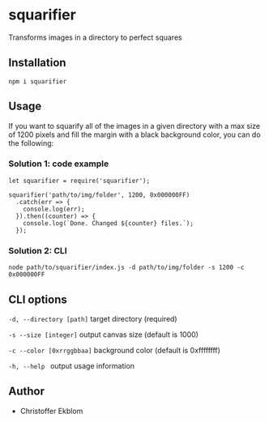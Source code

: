 # squarifier
Transforms images in a directory to perfect squares

## Installation
``npm i squarifier``

## Usage
If you want to squarify all of the images in a given directory with a max size of 1200 pixels and fill the margin with a black background color, you can do the following:

### Solution 1: code example
```
let squarifier = require('squarifier');

squarifier('path/to/img/folder', 1200, 0x000000FF)
  .catch(err => {
    console.log(err);
  }).then((counter) => {
    console.log(`Done. Changed ${counter} files.`);
  });
```

### Solution 2: CLI
```
node path/to/squarifier/index.js -d path/to/img/folder -s 1200 -c 0x000000FF
```

## CLI options
``-d, --directory [path]``
target directory (required)

``-s --size [integer]``
 output canvas size (default is 1000)

``-c --color [0xrrggbbaa]``
background color (default is 0xffffffff)

``-h, --help ``
output usage information

## Author
* Christoffer Ekblom
